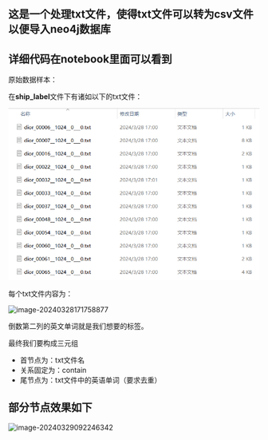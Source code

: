 ## 这是一个处理txt文件，使得txt文件可以转为csv文件以便导入neo4j数据库

## 详细代码在notebook里面可以看到

原始数据样本：

在**ship_label**文件下有诸如以下的txt文件：

![image-20240328171646044](/image-20240328171646044.png)

每个txt文件内容为：

![image-20240328171758877](txt2csv2neo4j脚本.assets/image-20240328171758877.png)

倒数第二列的英文单词就是我们想要的标签。

最终我们要构成三元组

* 首节点为：txt文件名
* 关系固定为：contain
* 尾节点为：txt文件中的英语单词（要求去重）

## 部分节点效果如下

![image-20240329092246342](txt2csv2neo4j脚本.assets/image-20240329092246342.png)

